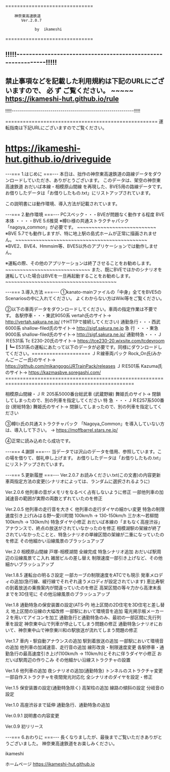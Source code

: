 ==============================


        神奈東高速鉄道
           Ver.2.0.7

                 by  ikameshi
==============================


!!!!!------------------------------------------------------------!!!!!
----------------------------------------------------------------------
禁止事項などを記載した利用規約は下記のURLにございますので、 必 ず  ご覧ください。
					                       ~~~~~
https://ikameshi-hut.github.io/rule
----------------------------------------------------------------------
!!!!!------------------------------------------------------------!!!!!


====================================================
運転指南は下記URLにございますのでご覧ください。

https://ikameshi-hut.github.io/driveguide
====================================================


---=== 1.はじめに ===---
本日は、拙作の神奈東高速鉄道の路線データをダウンロードしていただき、ありがとうございます。
このデータは、架空の神奈東高速鉄道 おだいば本線・相模原山間線 を再現した、BVE5用の路線データです。
お借りしたデータは「お借りしたもの.txt」にリストアップされています。

この説明書には動作環境、導入方法が記載されています。

---=== 2.動作環境 ===---
PCスペック・・・BVEが問題なく動作する程度
BVE本体 ・・・・BVE 5.6推奨
※樽ﾓﾄ様の共通ストラクチャパック 「nagoya_common」が必要です。
                           ~~~~~~~~~~~~~~~~~~~~~~~~~~~
※BVE 5.7でも動作しますが、特に地上駅の島式ホームが正常に描画されません。
                     ~~~~~~~~~~~~~~~~~~~~~~~~~~~~~~~~~~~~~~~~~~~~~
※BVE2、BVE4、Hmmsim等、BVE5以外のアプリケーションでは動作しません。

※運転の際、その他のアプリケーションは終了させることをお勧めします。
                            ~~~~~~~~~~~~~~~~~~~~~~~~~~~~~
  また、既にBVEでほかのシナリオを運転していた場合はBVEを一旦再起動することをお勧めします。
                                       ~~~~~~~~~~~~~~~~~~~~~~~~~~~~~~~~~~~~~~

---=== 3.導入方法 ===---
①kanato-mainファイルの「中身」全てをBVE5のScenariosの中に入れてください。
よくわからない方はWiki等をご覧ください。

②以下の車両データをダウンロードしてください。車両の指定作業は不要です。
各駅停車・・・東武9050系  vertah氏のサイト→ http://vertah.sakura.ne.jp/
(↑HTTPで接続してください)
通勤急行・・・西武6000系  shallow-filed氏のサイト→ http://sigf.sakura.ne.jp 
 急  行 ・・・東急9000系  shallow-filed氏のサイト→ http://sigf.sakura.ne.jp/
通勤特急・・・ＪＲE531系  Tc E230-20氏のサイト→ https://tce230-20.wixsite.com/tcdevroom
  ┃
  ┗━ E531系の運転にあたって以下のデータが必要です。同様にダウンロードしてください。====================
       ＪＲ線車両パック Rock_On氏(みかんごーごー氏)のサイト→ https://github.com/mikangogo/JRTrainPack/releases
       ＪＲE501系 	Kazuma氏のサイト→ https://kazmasbve.soregashi.com/
       ==================================================================================================

相模原山間線・ＪＲ 205系5000番台総武車	(武蔵野線)	舞姫氏のサイト→ 閉鎖してしまったので、別の列車を指定してください
 特  急 ・・・ＪＲE257系500番台		(房総特急)	舞姫氏のサイト→ 閉鎖してしまったので、別の列車を指定してください

③樽ﾓﾄ氏の共通ストラクチャパック 「Nagoya_Common」を導入していない方は、導入して下さい。
→ https://moffbarrel.stars.ne.jp/

④正常に読み込めたら成功です。

---=== 4.謝辞 ===---
当データでは沢山のデータを借用、参照しています。この場を借りて、御礼申し上げます。
お借りしたデータは「お借りしたもの.txt」にリストアップされています。

---=== 5.更新履歴 ===---
Ver.2.0.7	お読みください.txt(この文書)の内容更新
		車両指定方法の変更(シナリオによっては、ランダムに選択されるように)

Ver.2.0.6	他列車の音がメモリをなるべく占有しないように修正
		一部他列車の加減速音の範囲が実際の両数とずれていたのを修正

Ver.2.0.5	他列車の走行音を大きく
		他列車の走行ダイヤの細かい変更
		特急の制限速度引き上げ(みはる野～愛川町間 100km/h → 130-150km/h  三か木～若柳間 100km/h → 130km/h)
		特急ダイヤ小修正
		おだいば本線の「まもなく高座渋谷」アナウンスで、終点の放送がされていなかったのを修正
		相模湖駅の架線が終了されていなかったことと、特急シナリオの単線区間の架線が二重になっていたのを修正
		その他細かい沿線風景のブラッシュアップ

Ver.2.0	相模原山間線 戸塚-相模湖間 全線完成
		特急シナリオ追加
		おだいば駅周辺の沿線風景てこ入れ
		雑居ビルの差し替え
		制限速度一部引き上げなど、その他細かいブラッシュアップ

Ver.1.8.5	運転台の明るさ設定
		一部カーブの制限速度をATCでも現示
		発車メロディの追加(急行線、緩行線でそれぞれ違うメロディが設定されています)
		恵比寿駅の到着放送の乗換案内が間違っていたのを修正
		高架区間の等々力から高津末長までを3D住宅に
		その他沿線風景のブラッシュアップ

Ver.1.8	通勤特急の保安装置の設定(ATS-P)
		地上区間の2D住宅を3D住宅と差し替え
		地上区間の沿線の大幅改修
		一部駅において環境音を追加
		電光掲示板メーカー２を用いてアイコンを加工
		通勤急行と通勤特急のみ、最初の一部区間に先行列車を設定
		神奈東中山で列車が停止してしまう問題の修正
		通勤特急シナリオにおいて、神奈東中山で神奈東川和の駅放送が流れてしまう問題の修正

Ver.1.7	車内・駅自動アナウンスの追加
		駅到着放送の追加
		一部駅において環境音の追加
		他列車の加減速音、走行音の追加
		線形改良・制限速度変更
		各駅停車・通勤急行の最高速度引き上げ(100km/h → 110km/h)とそれに伴うダイヤ小修正
		おだいば駅周辺の作りこみ
		その他細かい沿線ストラクチャの設置

Ver.1.6	他列車の追加
		夜シナリオの追加(通勤特急)
		トンネルのストラクチャ変更
		一部自作ストラクチャを夜間発光対応化
		全シナリオのダイヤを設定・修正

Ver.1.5	保安装置の設定(通勤特急除く)
		高架柱の追加
		線路の傾斜の設定
		分岐音の設定

Ver.1.0	高座渋谷まで延伸 通勤急行、通勤特急の追加

Ver.0.9.1	説明書の内容変更

Ver.0.9	初リリース

---=== 6.おわりに ===---
長くなりましたが、最後までご覧いただきありがとうございました。
神奈東高速鉄道をお楽しみください。


ikameshi

ホームページ
https://ikameshi-hut.github.io
